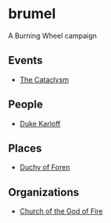 # brumel

A Burning Wheel campaign

## Events
* [The Cataclysm](events/the-cataclysm.md)

## People
* [Duke Karloff](people/duke-karloff.md)

## Places
* [Duchy of Foren](places/duchy-of-foren.md)

## Organizations
* [Church of the God of Fire](organizations/church-of-the-god-of-fire.md)
